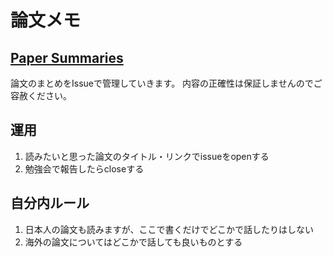 # 論文メモ

## [Paper Summaries](https://github.com/nogawanogawa/paper_memo/issues?q=is%3Aissue)

論文のまとめをIssueで管理していきます。
内容の正確性は保証しませんのでご容赦ください。

## 運用
1. 読みたいと思った論文のタイトル・リンクでissueをopenする
2. 勉強会で報告したらcloseする

## 自分内ルール
1. 日本人の論文も読みますが、ここで書くだけでどこかで話したりはしない
2. 海外の論文についてはどこかで話しても良いものとする

